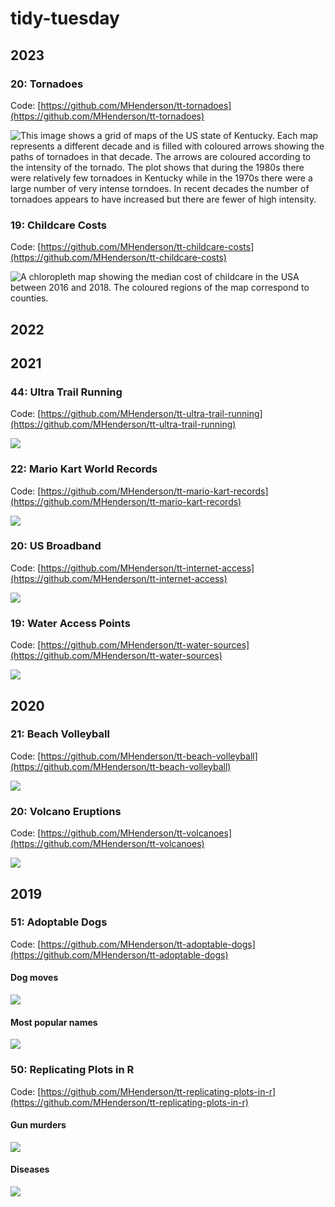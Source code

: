 # tidy-tuesday

## 2023

### 20: Tornadoes

Code: [https://github.com/MHenderson/tt-tornadoes](https://github.com/MHenderson/tt-tornadoes)

![This image shows a grid of maps of the US state of Kentucky. Each map represents a different decade and is filled with coloured arrows showing the paths of tornadoes in that decade. The arrows are coloured according to the intensity of the tornado. The plot shows that during the 1980s there were relatively few tornadoes in Kentucky while in the 1970s there were a large number of very intense torndoes. In recent decades the number of tornadoes appears to have increased but there are fewer of high intensity.](https://mhenderson.github.io/tt-tornadoes/plot/ky-tornadoes-plot.png)

### 19: Childcare Costs

Code: [https://github.com/MHenderson/tt-childcare-costs](https://github.com/MHenderson/tt-childcare-costs)

![A chloropleth map showing the median cost of childcare in the USA between 2016 and 2018. The coloured regions of the map correspond to counties.](https://mhenderson.github.io/tt-childcare-costs/plot/infant-center-based.png)

## 2022

## 2021

### 44: Ultra Trail Running

Code: [https://github.com/MHenderson/tt-ultra-trail-running](https://github.com/MHenderson/tt-ultra-trail-running)

![](https://mhenderson.github.io/tt-ultra-trail-running/ultra-trail-running.png)

### 22: Mario Kart World Records

Code: [https://github.com/MHenderson/tt-mario-kart-records](https://github.com/MHenderson/tt-mario-kart-records)

![](https://mhenderson.github.io/tt-mario-kart-records/mario-kart.png)

### 20: US Broadband

Code: [https://github.com/MHenderson/tt-internet-access](https://github.com/MHenderson/tt-internet-access)

![](https://mhenderson.github.io/tt-internet-access/plot/internet-access.png)

### 19: Water Access Points

Code: [https://github.com/MHenderson/tt-water-sources](https://github.com/MHenderson/tt-water-sources)

![](https://mhenderson.github.io/tt-water-sources/img/water-sources.png)

## 2020

### 21: Beach Volleyball

Code: [https://github.com/MHenderson/tt-beach-volleyball](https://github.com/MHenderson/tt-beach-volleyball)

![](https://mhenderson.github.io/tt-beach-volleyball/figure/trendplot-1.png)

### 20: Volcano Eruptions

Code: [https://github.com/MHenderson/tt-volcanoes](https://github.com/MHenderson/tt-volcanoes)

![](https://mhenderson.github.io/tt-volcanoes/img/eruptions.png)

## 2019

### 51: Adoptable Dogs

Code: [https://github.com/MHenderson/tt-adoptable-dogs](https://github.com/MHenderson/tt-adoptable-dogs)

#### Dog moves

![](https://mhenderson.github.io/tt-adoptable-dogs/img/dog-moves-plot.png)

#### Most popular names

![](https://mhenderson.github.io/tt-adoptable-dogs/img/top-names-plot.png)

### 50: Replicating Plots in R

Code: [https://github.com/MHenderson/tt-replicating-plots-in-r](https://github.com/MHenderson/tt-replicating-plots-in-r)

#### Gun murders

![](https://mhenderson.github.io/tt-replicating-plots-in-r/plots/gun-murders.png)

#### Diseases

![](https://mhenderson.github.io/tt-replicating-plots-in-r/plots/diseases.png)

